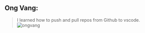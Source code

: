 ## Ong Vang:  
>I learned how to push and pull repos from Github to vscode. 
![ongvang](ongpic.jpeg)





